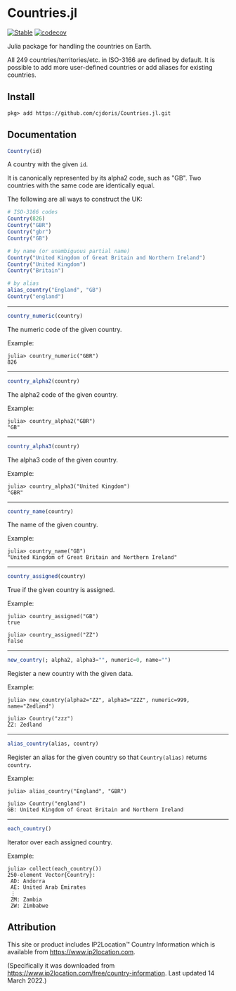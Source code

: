 # Countries.jl

[![Stable](https://img.shields.io/badge/docs-stable-blue.svg)](https://juliahub.com/docs/Countries/)
[![codecov](https://codecov.io/gh/cjdoris/Countries.jl/branch/master/graph/badge.svg)](https://codecov.io/gh/cjdoris/Countries.jl)

Julia package for handling the countries on Earth.

All 249 countries/territories/etc. in ISO-3166 are defined by default. It is possible to add
more user-defined countries or add aliases for existing countries.

## Install

```
pkg> add https://github.com/cjdoris/Countries.jl.git
```

## Documentation

```julia
Country(id)
```

A country with the given `id`.

It is canonically represented by its alpha2 code, such as "GB". Two countries with
the same code are identically equal.

The following are all ways to construct the UK:
```julia
# ISO-3166 codes
Country(826)
Country("GBR")
Country("gbr")
Country("GB")

# by name (or unambiguous partial name)
Country("United Kingdom of Great Britain and Northern Ireland")
Country("United Kingdom")
Country("Britain")

# by alias
alias_country("England", "GB")
Country("england")
```

---

```julia
country_numeric(country)
```

The numeric code of the given country.

Example:
```julia-repl
julia> country_numeric("GBR")
826
```

---

```julia
country_alpha2(country)
```

The alpha2 code of the given country.

Example:
```julia-repl
julia> country_alpha2("GBR")
"GB"
```

---

```julia
country_alpha3(country)
```

The alpha3 code of the given country.

Example:
```julia-repl
julia> country_alpha3("United Kingdom")
"GBR"
```

---

```julia
country_name(country)
```

The name of the given country.

Example:
```julia-repl
julia> country_name("GB")
"United Kingdom of Great Britain and Northern Ireland"
```

---

```julia
country_assigned(country)
```

True if the given country is assigned.

Example:
```julia-repl
julia> country_assigned("GB")
true

julia> country_assigned("ZZ")
false
```

---

```julia
new_country(; alpha2, alpha3="", numeric=0, name="")
```

Register a new country with the given data.

Example:
```julia-repl
julia> new_country(alpha2="ZZ", alpha3="ZZZ", numeric=999, name="Zedland")

julia> Country("zzz")
ZZ: Zedland
```

---

```julia
alias_country(alias, country)
```

Register an alias for the given country so that `Country(alias)` returns `country`.

Example:
```julia-repl
julia> alias_country("England", "GBR")

julia> Country("england")
GB: United Kingdom of Great Britain and Northern Ireland
```

---

```julia
each_country()
```

Iterator over each assigned country.

Example:
```julia-repl
julia> collect(each_country())
250-element Vector{Country}:
 AD: Andorra
 AE: United Arab Emirates
 ⋮
 ZM: Zambia
 ZW: Zimbabwe
```

## Attribution

This site or product includes IP2Location™ Country Information which is available from https://www.ip2location.com.

(Specifically it was downloaded from https://www.ip2location.com/free/country-information. Last updated 14 March 2022.)
